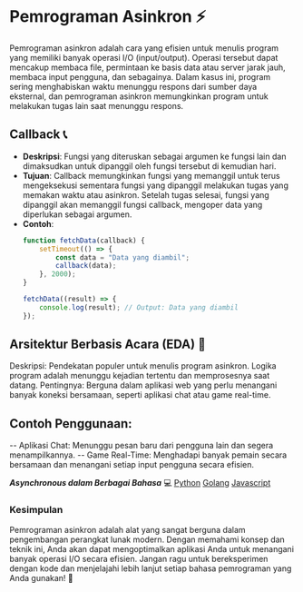 # Pemrograman Asinkron ⚡

Pemrograman asinkron adalah cara yang efisien untuk menulis program yang memiliki banyak operasi I/O (input/output). Operasi tersebut dapat mencakup membaca file, permintaan ke basis data atau server jarak jauh, membaca input pengguna, dan sebagainya. Dalam kasus ini, program sering menghabiskan waktu menunggu respons dari sumber daya eksternal, dan pemrograman asinkron memungkinkan program untuk melakukan tugas lain saat menunggu respons.

## Callback 📞

- **Deskripsi**: Fungsi yang diteruskan sebagai argumen ke fungsi lain dan dimaksudkan untuk dipanggil oleh fungsi tersebut di kemudian hari.
- **Tujuan**: Callback memungkinkan fungsi yang memanggil untuk terus mengeksekusi sementara fungsi yang dipanggil melakukan tugas yang memakan waktu atau asinkron. Setelah tugas selesai, fungsi yang dipanggil akan memanggil fungsi callback, mengoper data yang diperlukan sebagai argumen.
- **Contoh**:
  ```javascript
  function fetchData(callback) {
      setTimeout(() => {
          const data = "Data yang diambil";
          callback(data);
      }, 2000);
  }

  fetchData((result) => {
      console.log(result); // Output: Data yang diambil
  });

## Arsitektur Berbasis Acara (EDA) 🎉
Deskripsi: Pendekatan populer untuk menulis program asinkron. Logika program adalah menunggu kejadian tertentu dan memprosesnya saat datang.
Pentingnya: Berguna dalam aplikasi web yang perlu menangani banyak koneksi bersamaan, seperti aplikasi chat atau game real-time.

## Contoh Penggunaan:
-- Aplikasi Chat: Menunggu pesan baru dari pengguna lain dan segera menampilkannya.
-- Game Real-Time: Menghadapi banyak pemain secara bersamaan dan menangani setiap input pengguna secara efisien.

***Asynchronous dalam Berbagai Bahasa*** 💻
[Python](backend/asynchronous/asyncpy.py)
[Golang](backend/asynchronous/asyncgo.go)
[Javascript](backend/asynchronous/asyncjs.js)

### Kesimpulan
Pemrograman asinkron adalah alat yang sangat berguna dalam pengembangan perangkat lunak modern. Dengan memahami konsep dan teknik ini, Anda akan dapat mengoptimalkan aplikasi Anda untuk menangani banyak operasi I/O secara efisien. Jangan ragu untuk bereksperimen dengan kode dan menjelajahi lebih lanjut setiap bahasa pemrograman yang Anda gunakan! 🚀

